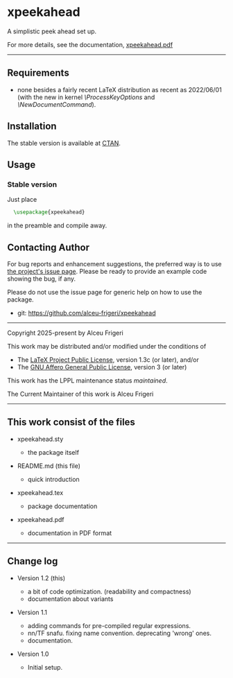 xpeekahead
==========

A simplistic peek ahead set up.

For more details,  see the documentation,
[xpeekahead.pdf](http://mirrors.ctan.org/macros/latex/contrib/xpeekahead/doc/xpeekahead.pdf)
	
--------------

## Requirements
* none besides a fairly recent LaTeX distribution as recent as 2022/06/01
(with the new in kernel *\ProcessKeyOptions* and *\NewDocumentCommand*).

## Installation
The stable version is available at [CTAN](https://ctan.org/pkg/xpeekahead).

## Usage
### Stable version
Just place
```latex
  \usepackage{xpeekahead}
```

in the preamble and compile away.

## Contacting Author

For bug reports and enhancement suggestions, the preferred way is to use
[the project's issue page](https://github.com/alceu-frigeri/xpeekahead/issues).
Please be ready to provide an example code showing the bug, if any.

Please do not use the issue page for generic help on how to use the package.

* git: https://github.com/alceu-frigeri/xpeekahead

-------------
Copyright 2025-present by Alceu Frigeri

 This work may be distributed and/or modified under the
 conditions of

 * The [LaTeX Project Public License](http://www.latex-project.org/lppl.txt), version 1.3c (or later), and/or
 * The [GNU Affero General Public License](https://www.gnu.org/licenses/agpl-3.0.html), version 3 (or later)

This work has the LPPL maintenance status *maintained*.

The Current Maintainer of this work is Alceu Frigeri

-------------
## This work consist of the files

* xpeekahead.sty
    - the package itself

* README.md  (this file)
    - quick introduction

* xpeekahead.tex
    - package documentation
* xpeekahead.pdf
    - documentation in PDF format
    
-------------

## Change log
* Version 1.2 (this)
    - a bit of code optimization. (readability and compactness)
    - documentation about variants

* Version 1.1
    - adding commands for pre-compiled regular expressions.
    - nn/TF snafu. fixing name convention. deprecating 'wrong' ones.
    - documentation.


* Version 1.0
    - Initial setup.
